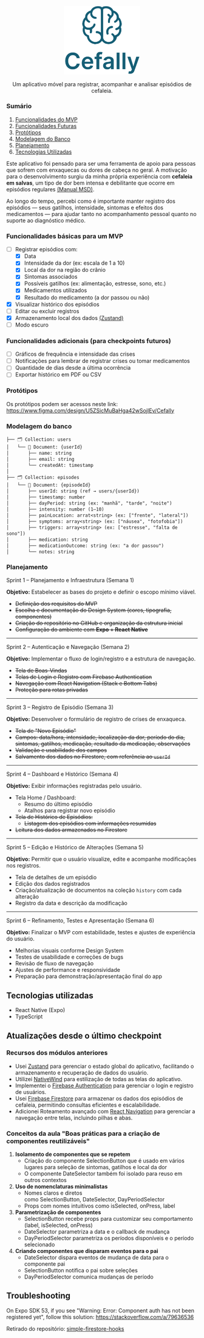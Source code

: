 
<div align="center">
    <img src="./assets/cefally.png" alt="Logo" width="200">

  <p align="center">
    Um aplicativo móvel para registrar, acompanhar e analisar episódios de cefaleia.
  </p>
</div>

### Sumário
1. [Funcionalidades do MVP](#funcionalidades-básicas-para-um-mvp)
1. [Funcionalidades Futuras](#funcionalidades-adicionais-para-checkpoints-futuros)
1. [Protótipos](#protótipos)
1. [Modelagem do Banco](#modelagem-do-banco)
1. [Planejamento](#planejamento)
1. [Tecnologias Utilizadas](#tecnologias-utilizadas)

Este aplicativo foi pensado para ser uma ferramenta de apoio para pessoas que sofrem com enxaquecas ou dores de cabeça no geral. A motivação para o desenvolvimento surgiu da minha própria experiência com **cefaleia em salvas**, um tipo de dor bem intensa e debilitante que ocorre em episódios regulares [(Manual MSD)](https://www.msdmanuals.com/pt/casa/dist%C3%BArbios-cerebrais-da-medula-espinal-e-dos-nervos/cefaleias/cefaleias-em-salvas).

Ao longo do tempo, percebi como é importante manter registro dos episódios — seus gatilhos, intensidade, sintomas e efeitos dos medicamentos — para ajudar tanto no acompanhamento pessoal quanto no suporte ao diagnóstico médico.

### Funcionalidades básicas para um MVP

- [ ] Registrar episódios com:
  - [x] Data
  - [x] Intensidade da dor (ex: escala de 1 a 10)
  - [x] Local da dor na região do crânio
  - [x] Sintomas associados
  - [x] Possíveis gatilhos (ex: alimentação, estresse, sono, etc.)
  - [x] Medicamentos utilizados
  - [x] Resultado do medicamento (a dor passou ou não)
- [x] Visualizar histórico dos episódios
- [ ] Editar ou excluir registros
- [x] Armazenamento local dos dados [(Zustand)](https://zustand.docs.pmnd.rs/getting-started/introduction)
- [ ] Modo escuro

### Funcionalidades adicionais (para checkpoints futuros)

- [ ] Gráficos de frequência e intensidade das crises
- [ ] Notificações para lembrar de registrar crises ou tomar medicamentos
- [ ] Quantidade de dias desde a última ocorrência
- [ ] Exportar histórico em PDF ou CSV

### Protótipos
Os protótipos podem ser acessos neste link:
https://www.figma.com/design/U5ZSicMuBaHga42wSojIEv/Cefally

### Modelagem do banco
```
├── 🗂️ Collection: users
│   └── 📄 Document: {userId}
│       ├── name: string
│       ├── email: string
│       └── createdAt: timestamp
│
├── 🗂️ Collection: episodes
│   └── 📄 Document: {episodeId}
│       ├── userId: string (ref → users/{userId})
│       ├── timestamp: number
│       ├── dayPeriod: string (ex: "manhã", "tarde", "noite")
│       ├── intensity: number (1–10)
│       ├── painLocation: arrat<string> (ex: ["frente", "lateral"])
│       ├── symptoms: array<string> (ex: ["náusea", "fotofobia"])
│       ├── triggers: array<string> (ex: ["estresse", "falta de sono"])
│       ├── medication: string
│       ├── medicationOutcome: string (ex: "a dor passou")
│       └── notes: string
```

### Planejamento

Sprint 1 – Planejamento e Infraestrutura (Semana 1)

**Objetivo:** Estabelecer as bases do projeto e definir o escopo mínimo viável.

- ~~Definição dos requisitos do MVP~~
- ~~Escolha e documentação do Design System (cores, tipografia, componentes)~~
- ~~Criação do repositório no GitHub e organização da estrutura inicial~~
- ~~Configuração do ambiente com **Expo + React Native**~~

---

Sprint 2 – Autenticação e Navegação (Semana 2)

**Objetivo:** Implementar o fluxo de login/registro e a estrutura de navegação.

- ~~Tela de Boas-Vindas~~
- ~~Telas de Login e Registro com Firebase Authentication~~
- ~~Navegação com React Navigation (Stack e Bottom Tabs)~~
- ~~Proteção para rotas privadas~~

---

Sprint 3 – Registro de Episódio (Semana 3)

**Objetivo:** Desenvolver o formulário de registro de crises de enxaqueca.

- ~~Tela de "Novo Episódio"~~
- ~~Campos: data/hora, intensidade, localização da dor, período do dia, sintomas, gatilhos, medicação, resultado da medicação, observações~~
- ~~Validação e usabilidade dos campos~~
- ~~Salvamento dos dados no Firestore, com referência ao `userId`~~

---

Sprint 4 – Dashboard e Histórico (Semana 4)

**Objetivo:** Exibir informações registradas pelo usuário.

- Tela Home / Dashboard:
  - Resumo do último episódio
  - Atalhos para registrar novo episódio
- ~~Tela de Histórico de Episódios:~~
  - ~~Listagem dos episódios com informações resumidas~~
- ~~Leitura dos dados armazenados no Firestore~~

---

Sprint 5 – Edição e Histórico de Alterações (Semana 5)

**Objetivo:** Permitir que o usuário visualize, edite e acompanhe modificações nos registros.

- Tela de detalhes de um episódio
- Edição dos dados registrados
- Criação/atualização de documentos na coleção `history` com cada alteração
- Registro da data e descrição da modificação

---

Sprint 6 – Refinamento, Testes e Apresentação (Semana 6)

**Objetivo:** Finalizar o MVP com estabilidade, testes e ajustes de experiência do usuário.

- Melhorias visuais conforme Design System
- Testes de usabilidade e correções de bugs
- Revisão de fluxo de navegação
- Ajustes de performance e responsividade
- Preparação para demonstração/apresentação final do app


## Tecnologias utilizadas

- React Native (Expo)
- TypeScript

## Atualizações desde o último checkpoint
### Recursos dos módulos anteriores
- Usei [Zustand](https://zustand.docs.pmnd.rs/getting-started/introduction) para gerenciar o estado global do aplicativo, facilitando o armazenamento e recuperação de dados do usuário.
- Utilizei [NativeWind](https://nativewind.dev/) para estilização de todas as telas do aplicativo.
- Implementei o [Firebase Authentication](https://firebase.google.com/docs/auth) para gerenciar o login e registro de usuários.
- Usei [Firebase Firestore](https://firebase.google.com/docs/firestore) para armazenar os dados dos episódios de cefaleia, permitindo consultas eficientes e escalabilidade.
- Adicionei Roteamento avançado com [React Navigation](https://reactnavigation.org/docs/getting-started) para gerenciar a navegação entre telas, incluindo pilhas e abas.


### Conceitos da aula "Boas práticas para a criação de componentes reutilizáveis"
1. **Isolamento de componentes que se repetem**
    - Criação do componente SelectionButton que é usado em vários lugares para seleção de sintomas, gatilhos e local da dor
    - O componente DateSelector também foi isolado para reuso em outros contextos
2. **Uso de nomenclaturas minimalistas**
    - Nomes claros e diretos como SelectionButton, DateSelector, DayPeriodSelector
    - Props com nomes intuitivos como isSelected, onPress, label
3. **Parametrização de componentes**
    - SelectionButton recebe props para customizar seu comportamento (label, isSelected, onPress)
    - DateSelector parametriza a data e o callback de mudança
    - DayPeriodSelector parametriza os períodos disponíveis e o período selecionado
4. **Criando componentes que disparam eventos para o pai**
    - DateSelector dispara eventos de mudança de data para o componente pai
    - SelectionButton notifica o pai sobre seleções
    - DayPeriodSelector comunica mudanças de período

## Troubleshooting
On Expo SDK 53, if you see "Warning: Error: Component auth has not been registered yet", follow this solution: https://stackoverflow.com/a/79636536 

Retirado do repositório: [simple-firestore-hooks](https://github.com/andresjesse/simple-firestore-hooks/commit/4af99cfb262b78506d46a6e6d7b979777f8c006a#diff-1550ec65ac92f65817fc28928dfef526912b5f52356ff43651369bae92f56031R158-R159)